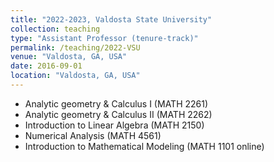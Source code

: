 ```yaml
---
title: "2022-2023, Valdosta State University"
collection: teaching
type: "Assistant Professor (tenure-track)"
permalink: /teaching/2022-VSU
venue: "Valdosta, GA, USA"
date: 2016-09-01
location: "Valdosta, GA, USA"
---
```


* Analytic geometry & Calculus I (MATH 2261)
* Analytic geometry & Calculus II (MATH 2262)
* Introduction to Linear Algebra (MATH 2150)
* Numerical Analysis (MATH 4561)
* Introduction to Mathematical Modeling (MATH 1101 online)
